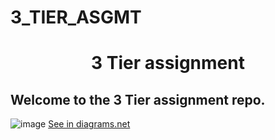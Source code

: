 # 3_TIER_ASGMT
<h1 align=center>3 Tier assignment</h1>

<h2>Welcome to the 3 Tier assignment repo.</h2>  


![image](https://user-images.githubusercontent.com/60336145/140838289-f9d88a43-07ef-41fc-a86b-6f2064a4908c.png)
[See in diagrams.net](https://drive.google.com/file/d/1AeyIQz0nhBpd2WcBcNlQ7V9jxftv790K/view?usp=sharing)
